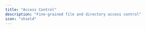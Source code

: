```yaml
---
title: "Access Control"
description: "Fine-grained file and directory access control"
icon: "shield"
---
```


